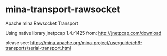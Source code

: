 # mina-transport-rawsocket
Apache mina Rawsocket Transport

Using native library jnetpcap 1.4.r1425 from: http://jnetpcap.com/download

please see: https://mina.apache.org/mina-project/userguide/ch6-transports/serial-transport.html
